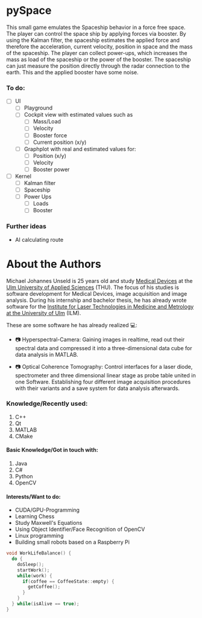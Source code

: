 pySpace
=================

This small game emulates the Spaceship behavior in a force free space. The player can control the space ship by applying forces via booster. By using the Kalman filter, the spaceship estimates the applied force and therefore the acceleration, current velocity, position in space and the mass of the spaceship. The player can collect power-ups, which increases the mass as load of the spaceship or the power of the booster. The spaceship can just measure the position directly through the radar connection to the earth. This and the applied booster have some noise.

### To do:

- [ ] UI
  - [ ] Playground
  - [ ] Cockpit view with estimated values such as
    - [ ] Mass/Load
    - [ ] Velocity
    - [ ] Booster force
    - [ ] Current position (x/y)
  - [ ] Graphplot with real and estimated values for:
    - [ ] Position (x/y)
    - [ ] Velocity
    - [ ] Booster power
- [ ] Kernel
  - [ ] Kalman filter
  - [ ] Spaceship
  - [ ] Power Ups
    - [ ] Loads
    - [ ] Booster

### Further ideas

- AI calculating route


About the Authors
=================

Michael Johannes Unseld is 25 years old and study [Medical Devices](https://studium.hs-ulm.de/de/Seiten/Studiengang_MT.aspx)  at the [Ulm University of Applied Sciences](https://studium.hs-ulm.de/en) (THU). The focus of his studies is software development for Medical Devices, image acquisition and image analysis. During his internship and bachelor thesis, he has already wrote software for the [Institute for Laser Technologies in Medicine and Metrology at the University of Ulm](https://www.ilm-ulm.de/en/index.html) (ILM).

These are some software he has already realized :computer::

* :camera: Hyperspectral-Camera: Gaining images in realtime, read out their spectral data and compressed it into a three-dimensional data cube for data analysis in MATLAB.

* :camera: Optical Coherence Tomography: Control interfaces for a laser diode, spectrometer and three dimensional linear stage as probe table united in one Software. Establishing four different image acquisition procedures with their variants and a save system for data analysis afterwards.

### Knowledge/Recently used:

1. C++
2. Qt
3. MATLAB
4. CMake

#### Basic Knowledge/Got in touch with:

1. Java
2. C#
3. Python
4. OpenCV

#### Interests/Want to do:

* CUDA/GPU-Programming
* Learning Chess
* Study Maxwell's Equations
* Using Object Identifier/Face Recognition of OpenCV
* Linux programming
* Building small robots based on a Raspberry Pi

``` C++
void WorkLifeBalance() {
  do {
    doSleep();
    startWork();
    while(work) {
      if(coffee == CoffeeState::empty) {
        getCoffee();
      }
    }
  } while(isAlive == true);
}
```